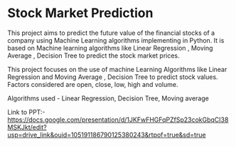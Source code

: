 # Stock Market Prediction
This project aims to predict the future value of the financial stocks of a company using Machine Learning algorithms implementing in Python.
It is based on Machine learning algorithms like Linear Regression , Moving Average , Decision Tree to predict the stock market prices.

This project focuses on the use of machine Learning Algorithms like Linear Regression and Moving Average , Decision Tree to predict stock values. Factors considered are open, close, low, high and volume.

Algorithms used - Linear Regression, Decision Tree, Moving average

Link to PPT:- https://docs.google.com/presentation/d/1JKFwFHGFqPZfSp23cokGbqCI38MSKJkt/edit?usp=drive_link&ouid=105191186790125380243&rtpof=true&sd=true


